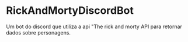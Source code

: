 # RickAndMortyDiscordBot
Um bot do discord que utiliza a api "The rick and morty API para retornar dados sobre personagens.
